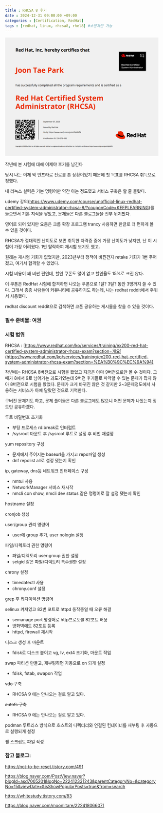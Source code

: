 ```yaml
---
title : RHCSA 8 후기
date : 2024-12-31 09:00:00 +09:00
categories : [Certification, RedHat]
tags : [redhat, linux, rhcsa8, rhel8] #소문자만 가능
---
```


![RHCSA8Review1.png](/assets/img/certification/RHCSA8Review1.png)

작년에 본 시험에 대해 이제야 후기를 남긴다

당시 나는 이제 막 인프라로 진로를 튼 상황이었기 때문에 첫 목표를 RHCSA 취득으로 정했다. 

내 리눅스 실력은 기본 명령어만 약간 아는 정도였고 서비스 구축은 할 줄 몰랐다. 

udemy 강의(https://www.udemy.com/course/unofficial-linux-redhat-certified-system-administrator-rhcsa-8/?couponCode=KEEPLEARNING)를 들으면서 기본 지식을 쌓았고, 문제들은 다른 블로그들을 전부 뒤져봤다.

영어로 되어 있지만 요즘은 크롬 확장 프로그램 trancy 사용하면 한글로 더 편하게 볼 수 있을 것이다.

RHCSA가 절대적인 난이도로 보면 취득한 자격증 중에 가장 난이도가 낮지만, 난 이 시험이 가장 어려웠다. 1번 탈락하여 재시험 보기도 했고.

원래는 재시험 기회가 없었지만, 2023년부터 정책이 바뀐건지 retake 기회가 1번 주어졌고, 여기서 합격할 수 있었다.

시험 비용이 꽤 비싼 편인데, 할인 쿠폰도 많이 없고 할인율도 15%로 크진 않다.

이 쿠폰은 RedHat 시험에 합격하면 나오는 쿠폰으로 1달? 3달? 동안 3명까지 쓸 수 있다. 그래서 종종 사람들이 커뮤니티에 공유하기도 하는데, 나는 redhat reddit에서 주워서 사용했다. 

redhat discount reddit으로 검색하면 코폰 공유하는 게시물을 찾을 수 있을 것이다.

### 필수 준비물: 여권

### 시험 범위

RHCSA : [https://www.redhat.com/ko/services/training/ex200-red-hat-certified-system-administrator-rhcsa-exam?section=개요](https://www.redhat.com/ko/services/training/ex200-red-hat-certified-system-administrator-rhcsa-exam?section=%EA%B0%9C%EC%9A%94)

작년에는 RHCSA 8버전으로 시험을 봤었고 지금은 아마 9버전으로만 볼 수 것이다. 그때가 8에서 9로 넘어가는 과도기였는데 9버전 후기들로 파악할 수 있는 문제가 많지 않아 8버전으로 시험을 봤었다. 문제가 크게 바뀌진 않은 것 같지만 2~3문제정도에서 사용하는 서비스가 아예 달랐던 것으로 기억한다.

구버전 문제기도 하고, 문제 풀이들은 다른 블로그에도 많으니 어떤 문제가 나왔는지 정도만 공유하겠다.

루트 비밀번호 초기화

- 부팅 프로세스 rd.break로 인터럽트
- /sysroot 마운트 후 /sysroot 루트로 설정 후 비번 재설정

yum repository 구성

- 문제에서 주어지는 baseurl을 가지고 repo파일 생성
- dnf repolist all로 설정 됐는지 확인

ip, gateway, dns등 네트워크 인터페이스 구성

- nmtui 사용
- NetworkManager 서비스 재시작
- nmcli con show, nmcli dev status 같은 명령어로 잘 설정 됐는지 확인

hostname 설정

cronjob 생성

user/group 관리 명령어

- user에 group 추가, user nologin 설정

파일/디렉토리 권한 명령어

- 파일/디렉토리 user:group 권한 설정
- setgid 같은 파일/디렉토리 특수권한 설정

chrony 설정

- timedatectl 사용
- chrony.conf 설정

grep 후 리다이렉션 명령어

selinux 켜져있고 82번 포트로 httpd 동작중일 때 오류 해결

- semanage port 명령어로 http프로토콜 82포트 허용
- 방화벽에도 82포트 등록
- httpd, firewall 재시작

디스크 생성 후 마운트

- fdisk로 디스크 붙이고 vg, lv, ext4 초기화, 마운트 작업

swap 파티션 만들고, 재부팅하면 자동으로 on 되게 설정

- fdisk, fstab, swapon 작업

~~vdo 구축~~

- RHCSA 9 에는 안나오는 걸로 알고 있다.

~~autofs 구축~~

- RHCSA 9 에는 안나오는 걸로 알고 있다.

podman 루트리스  방식으로 호스트의 디렉터리와 연결된 컨테이너를 재부팅 후 자동으로 실행되게 설정

쉘 스크립트 파일 작성

### 참고 블로그:

https://not-to-be-reset.tistory.com/491

https://blog.naver.com/PostView.naver?blogId=asd7005201&logNo=222412331243&parentCategoryNo=&categoryNo=15&viewDate=&isShowPopularPosts=true&from=search

https://whitestudy.tistory.com/83

https://blog.naver.com/moonlitare/222418066071